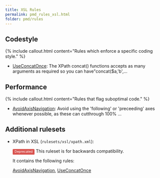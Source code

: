 ```yaml
---
title: XSL Rules
permalink: pmd_rules_xsl.html
folder: pmd/rules
---
```

## Codestyle

{% include callout.html content="Rules which enforce a specific coding style." %}

*   [UseConcatOnce](pmd_rules_xsl_codestyle.html#useconcatonce): The XPath concat() functions accepts as many arguments as required so you can have"concat($a,'b',...

## Performance

{% include callout.html content="Rules that flag suboptimal code." %}

*   [AvoidAxisNavigation](pmd_rules_xsl_performance.html#avoidaxisnavigation): Avoid using the 'following' or 'preceeding' axes whenever possible, as these can cutthrough 100% ...

## Additional rulesets

*   XPath in XSL (`rulesets/xsl/xpath.xml`):

    <span style="border-radius: 0.25em; color: #fff; padding: 0.2em 0.6em 0.3em; display: inline; background-color: #d9534f; font-size: 75%;">Deprecated</span>  This ruleset is for backwards compatibility.

    It contains the following rules:

    [AvoidAxisNavigation](pmd_rules_xsl_performance.html#avoidaxisnavigation), [UseConcatOnce](pmd_rules_xsl_codestyle.html#useconcatonce)


